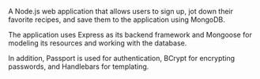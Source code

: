A Node.js web application that allows users to sign up, jot down their favorite recipes, and save them to the application using MongoDB.

The application uses Express as its backend framework and Mongoose for modeling its resources and working with the database.

In addition, Passport is used for authentication, BCrypt for encrypting passwords, and Handlebars for templating.
